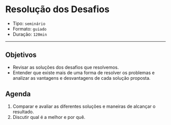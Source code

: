 # Resolução dos Desafios

- Tipo: `seminário`
- Formato: `guiado`
- Duração: `120min`

***

## Objetivos

- Revisar as soluções dos desafios que resolvemos.
- Entender que existe mais de uma forma de resolver os problemas e analizar as vantagens e desvantagens de cada solução proposta.

## Agenda

1. Comparar e avaliar as diferentes soluções e maneiras de alcançar o resultado.
2. Discutir qual é a melhor e por quê.
